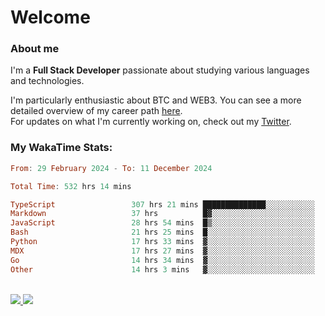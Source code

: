 # Welcome

### About me

I'm a **Full Stack Developer** passionate about studying various languages and technologies. 
</br>

I'm particularly enthusiastic about BTC and WEB3. You can see a more detailed overview of my career path [here](https://yanfer.vercel.app/).
</br>
For updates on what I'm currently working on, check out my [Twitter](https://twitter.com/yamigake).

### My WakaTime Stats:
<!--START_SECTION:waka-->

```haskell
From: 29 February 2024 - To: 11 December 2024

Total Time: 532 hrs 14 mins

TypeScript                 307 hrs 21 mins ██████████████░░░░░░░░░░░   56.26 %
Markdown                   37 hrs          █▓░░░░░░░░░░░░░░░░░░░░░░░   06.77 %
JavaScript                 28 hrs 54 mins  █▒░░░░░░░░░░░░░░░░░░░░░░░   05.29 %
Bash                       21 hrs 25 mins  █░░░░░░░░░░░░░░░░░░░░░░░░   03.92 %
Python                     17 hrs 33 mins  ▓░░░░░░░░░░░░░░░░░░░░░░░░   03.21 %
MDX                        17 hrs 27 mins  ▓░░░░░░░░░░░░░░░░░░░░░░░░   03.20 %
Go                         14 hrs 34 mins  ▓░░░░░░░░░░░░░░░░░░░░░░░░   02.67 %
Other                      14 hrs 3 mins   ▓░░░░░░░░░░░░░░░░░░░░░░░░   02.57 %
```

<!--END_SECTION:waka-->

<div style="display: inline_block"><br>
  <a style="border-radius:10px;" href="https://www.linkedin.com/in/yan-fernandes-55a81a201/" target="_blank"><img src="https://skillicons.dev/icons?i=linkedin" target="_blank"</a> 
  <a style="border-radius:10px;" href = "mailto:yanfernandes404@gmail.com"><img src="https://skillicons.dev/icons?i=gmail" target="_blank"></a>
</div>

